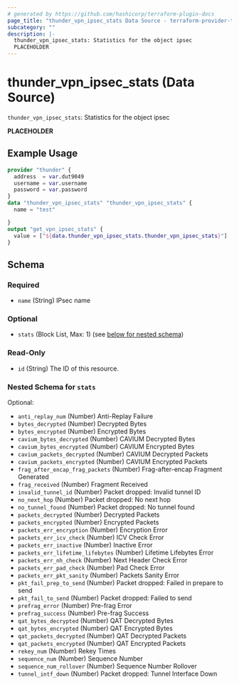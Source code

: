 ```yaml
---
# generated by https://github.com/hashicorp/terraform-plugin-docs
page_title: "thunder_vpn_ipsec_stats Data Source - terraform-provider-thunder"
subcategory: ""
description: |-
  thunder_vpn_ipsec_stats: Statistics for the object ipsec
  PLACEHOLDER
---
```


# thunder_vpn_ipsec_stats (Data Source)

`thunder_vpn_ipsec_stats`: Statistics for the object ipsec

__PLACEHOLDER__

## Example Usage

```terraform
provider "thunder" {
  address  = var.dut9049
  username = var.username
  password = var.password
}
data "thunder_vpn_ipsec_stats" "thunder_vpn_ipsec_stats" {
  name = "test"

}
output "get_vpn_ipsec_stats" {
  value = ["${data.thunder_vpn_ipsec_stats.thunder_vpn_ipsec_stats}"]
}
```

<!-- schema generated by tfplugindocs -->
## Schema

### Required

- `name` (String) IPsec name

### Optional

- `stats` (Block List, Max: 1) (see [below for nested schema](#nestedblock--stats))

### Read-Only

- `id` (String) The ID of this resource.

<a id="nestedblock--stats"></a>
### Nested Schema for `stats`

Optional:

- `anti_replay_num` (Number) Anti-Replay Failure
- `bytes_decrypted` (Number) Decrypted Bytes
- `bytes_encrypted` (Number) Encrypted Bytes
- `cavium_bytes_decrypted` (Number) CAVIUM Decrypted Bytes
- `cavium_bytes_encrypted` (Number) CAVIUM Encrypted Bytes
- `cavium_packets_decrypted` (Number) CAVIUM Decrypted Packets
- `cavium_packets_encrypted` (Number) CAVIUM Encrypted Packets
- `frag_after_encap_frag_packets` (Number) Frag-after-encap Fragment Generated
- `frag_received` (Number) Fragment Received
- `invalid_tunnel_id` (Number) Packet dropped: Invalid tunnel ID
- `no_next_hop` (Number) Packet dropped: No next hop
- `no_tunnel_found` (Number) Packet dropped: No tunnel found
- `packets_decrypted` (Number) Decrypted Packets
- `packets_encrypted` (Number) Encrypted Packets
- `packets_err_encryption` (Number) Encryption Error
- `packets_err_icv_check` (Number) ICV Check Error
- `packets_err_inactive` (Number) Inactive Error
- `packets_err_lifetime_lifebytes` (Number) Lifetime Lifebytes Error
- `packets_err_nh_check` (Number) Next Header Check Error
- `packets_err_pad_check` (Number) Pad Check Error
- `packets_err_pkt_sanity` (Number) Packets Sanity Error
- `pkt_fail_prep_to_send` (Number) Packet dropped: Failed in prepare to send
- `pkt_fail_to_send` (Number) Packet dropped: Failed to send
- `prefrag_error` (Number) Pre-frag Error
- `prefrag_success` (Number) Pre-frag Success
- `qat_bytes_decrypted` (Number) QAT Decrypted Bytes
- `qat_bytes_encrypted` (Number) QAT Encrypted Bytes
- `qat_packets_decrypted` (Number) QAT Decrypted Packets
- `qat_packets_encrypted` (Number) QAT Encrypted Packets
- `rekey_num` (Number) Rekey Times
- `sequence_num` (Number) Sequence Number
- `sequence_num_rollover` (Number) Sequence Number Rollover
- `tunnel_intf_down` (Number) Packet dropped: Tunnel Interface Down


